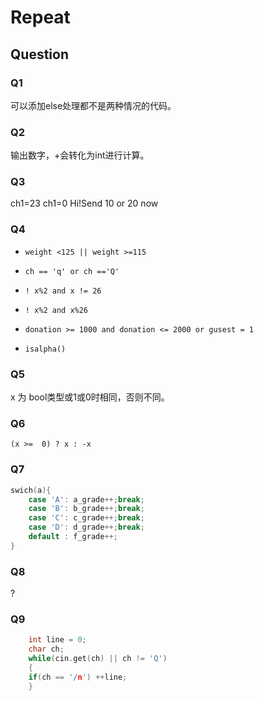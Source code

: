 <!--
 * @Date: 2021-12-01 15:24:38
 * @LastEditors: Chromium Tungsten
 * @LastEditTime: 2021-12-01 16:22:14
 * @Description: For repeat
-->

# Repeat

## Question

### Q1

可以添加else处理都不是两种情况的代码。

### Q2

输出数字，+会转化为int进行计算。

### Q3

ch1=23 ch1=0
Hi!Send 10 or 20 now

### Q4

- `weight <125 || weight >=115`

- `ch == 'q' or ch =='Q'`

- `! x%2 and x != 26`

- `! x%2 and x%26`

- `donation >= 1000 and donation <= 2000 or gusest = 1`

- `isalpha()`

### Q5

x 为 bool类型或1或0时相同，否则不同。

### Q6

`(x >=  0) ? x : -x`

### Q7

```c++
swich(a){
    case 'A': a_grade++;break;
    case 'B': b_grade++;break;
    case 'C': c_grade++;break;
    case 'D': d_grade++;break;
    default : f_grade++;
}
```

### Q8

?

### Q9

```c++
    int line = 0;
    char ch;
    while(cin.get(ch) || ch != 'Q')
    {
    if(ch == '/n') ++line;
    }
```
